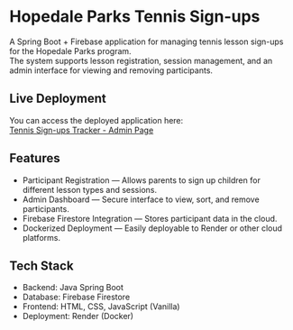 # Hopedale Parks Tennis Sign-ups

A Spring Boot + Firebase application for managing tennis lesson sign-ups for the Hopedale Parks program.  
The system supports lesson registration, session management, and an admin interface for viewing and removing participants.

## Live Deployment
You can access the deployed application here:  
[Tennis Sign-ups Tracker - Admin Page](https://tennis-signups-tracker.onrender.com/admin)

## Features
- Participant Registration — Allows parents to sign up children for different lesson types and sessions.
- Admin Dashboard — Secure interface to view, sort, and remove participants.
- Firebase Firestore Integration — Stores participant data in the cloud.
- Dockerized Deployment — Easily deployable to Render or other cloud platforms.

## Tech Stack
- Backend: Java Spring Boot
- Database: Firebase Firestore
- Frontend: HTML, CSS, JavaScript (Vanilla)
- Deployment: Render (Docker)
